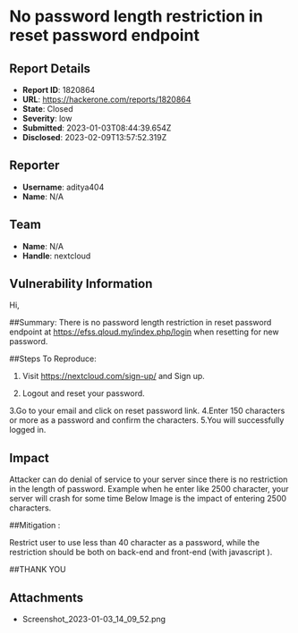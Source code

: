 # No password length restriction in reset password endpoint

## Report Details
- **Report ID**: 1820864
- **URL**: https://hackerone.com/reports/1820864
- **State**: Closed
- **Severity**: low
- **Submitted**: 2023-01-03T08:44:39.654Z
- **Disclosed**: 2023-02-09T13:57:52.319Z

## Reporter
- **Username**: aditya404
- **Name**: N/A

## Team
- **Name**: N/A
- **Handle**: nextcloud

## Vulnerability Information
Hi, 

##Summary:
There is no password length restriction in reset password endpoint at https://efss.qloud.my/index.php/login when resetting for new password.


##Steps To Reproduce:
1. Visit https://nextcloud.com/sign-up/ and Sign up.

2. Logout and reset your password.

 3.Go to your email and click on reset password link.
4.Enter 150 characters or more as a password and confirm the characters.
5.You will successfully logged in.

## Impact

Attacker can do denial of service to your server since there is no restriction in the length of password.
Example when he enter like 2500 character, your server will crash for some time 
Below Image is the impact of entering 2500 characters.

##Mitigation :

Restrict user to use less than 40 character as a password, while the restriction should be both on back-end and front-end (with javascript ).

##THANK YOU

## Attachments
- Screenshot_2023-01-03_14_09_52.png
